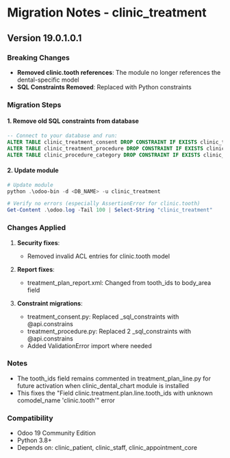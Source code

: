 # Migration Notes - clinic_treatment

## Version 19.0.1.0.1

### Breaking Changes
- **Removed clinic.tooth references**: The module no longer references the dental-specific model
- **SQL Constraints Removed**: Replaced with Python constraints

### Migration Steps

#### 1. Remove old SQL constraints from database
```sql
-- Connect to your database and run:
ALTER TABLE clinic_treatment_consent DROP CONSTRAINT IF EXISTS clinic_treatment_consent_code_unique;
ALTER TABLE clinic_treatment_procedure DROP CONSTRAINT IF EXISTS clinic_treatment_procedure_code_unique;
ALTER TABLE clinic_procedure_category DROP CONSTRAINT IF EXISTS clinic_procedure_category_code_unique;
```

#### 2. Update module
```powershell
# Update module
python .\odoo-bin -d <DB_NAME> -u clinic_treatment

# Verify no errors (especially AssertionError for clinic.tooth)
Get-Content .\odoo.log -Tail 100 | Select-String "clinic_treatment"
```

### Changes Applied
1. **Security fixes**:
   - Removed invalid ACL entries for clinic.tooth model

2. **Report fixes**:
   - treatment_plan_report.xml: Changed from tooth_ids to body_area field

3. **Constraint migrations**:
   - treatment_consent.py: Replaced _sql_constraints with @api.constrains
   - treatment_procedure.py: Replaced 2 _sql_constraints with @api.constrains
   - Added ValidationError import where needed

### Notes
- The tooth_ids field remains commented in treatment_plan_line.py for future activation when clinic_dental_chart module is installed
- This fixes the "Field clinic.treatment.plan.line.tooth_ids with unknown comodel_name 'clinic.tooth'" error

### Compatibility
- Odoo 19 Community Edition
- Python 3.8+
- Depends on: clinic_patient, clinic_staff, clinic_appointment_core